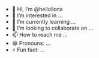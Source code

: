 - 👋 Hi, I’m @helloilona
- 👀 I’m interested in ...
- 🌱 I’m currently learning ...
- 💞️ I’m looking to collaborate on ...
- 📫 How to reach me ...
- 😄 Pronouns: ...
- ⚡ Fun fact: ...

<!---
helloilona/helloilona is a ✨ special ✨ repository because its `README.md` (this file) appears on your GitHub profile.
You can click the Preview link to take a look at your changes.
--->
